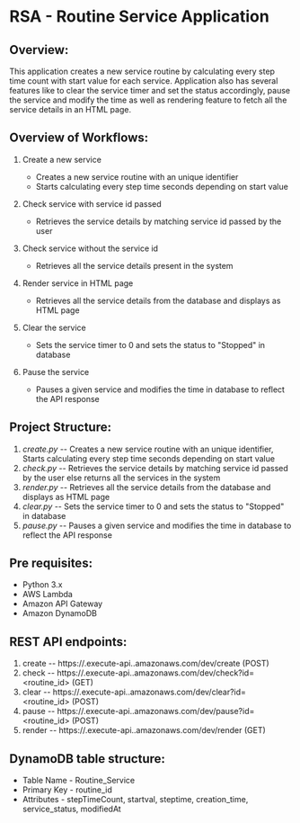 # RSA - Routine Service Application

Overview:
------------------------------------------------------------------------------------

This application creates a new service routine by calculating every step time count with start value for each service. Application also has several features like to clear the service timer and set the status accordingly, pause the service and modify the time as well as rendering feature to fetch all the service details in an HTML page.

Overview of Workflows:
------------------------------------------------------------------------------------

1. Create a new service
    * Creates a new service routine with an unique identifier
    * Starts calculating every step time seconds depending on start value
    
2. Check service with service id passed
    * Retrieves the service details by matching service id passed by the user
    
3. Check service without the service id
    * Retrieves all the service details present in the system
    
4. Render service in HTML page
    * Retrieves all the service details from the database and displays as HTML page
    
5. Clear the service
    * Sets the service timer to 0 and sets the status to "Stopped" in database
    
6. Pause the service
    * Pauses a given service and modifies the time in database to reflect the API response
    
    
Project Structure:
--------------------------------------------------------------------------------------

1. _create.py_ -- Creates a new service routine with an unique identifier, Starts calculating every step time seconds depending on start value
2. _check.py_ -- Retrieves the service details by matching service id passed by the user else returns all the services in the system
3. _render.py_ -- Retrieves all the service details from the database and displays as HTML page
4. _clear.py_ -- Sets the service timer to 0 and sets the status to "Stopped" in database
5. _pause.py_ -- Pauses a given service and modifies the time in database to reflect the API response


Pre requisites:
---------------------------------------------------------------------------------------

* Python 3.x
* AWS Lambda
* Amazon API Gateway
* Amazon DynamoDB

REST API endpoints:
---------------------------------------------------------------------------------------

1. create -- https://<hostname>.execute-api.<region>.amazonaws.com/dev/create (POST)
2. check -- https://<hostname>.execute-api.<region>.amazonaws.com/dev/check?id=<routine_id> (GET)
3. clear -- https://<hostname>.execute-api.<region>.amazonaws.com/dev/clear?id=<routine_id> (POST)
4. pause -- https://<hostname>.execute-api.<region>.amazonaws.com/dev/pause?id=<routine_id> (POST)
5. render -- https://<hostname>.execute-api.<region>.amazonaws.com/dev/render (GET)
  
  
DynamoDB table structure:
---------------------------------------------------------------------------------------

* Table Name - Routine_Service
* Primary Key - routine_id
* Attributes - stepTimeCount, startval, steptime, creation_time, service_status, modifiedAt
